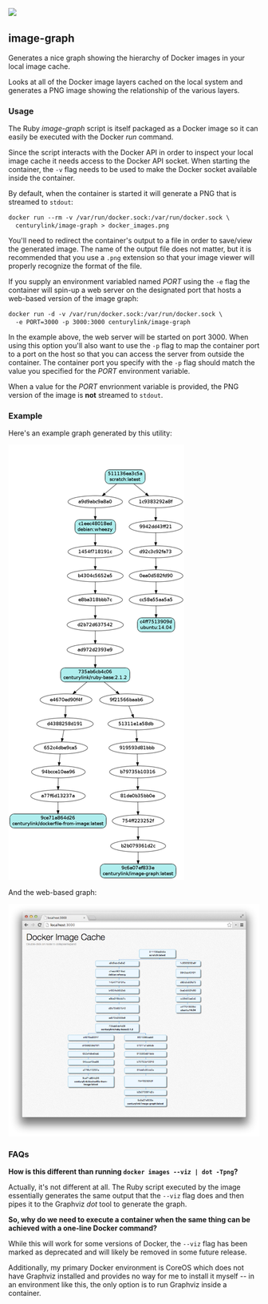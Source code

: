 [![](https://badge.imagelayers.io/centurylink/image-graph.svg)](https://imagelayers.io/?images=centurylink/image-graph:latest 'Get your own badge on imagelayers.io')

## image-graph
Generates a nice graph showing the hierarchy of Docker images in your local
image cache.

Looks at all of the Docker image layers cached on the local system and
generates a PNG image showing the relationship of the various layers.

### Usage

The Ruby *image-graph* script is itself packaged as a Docker image so it can
easily be executed with the Docker *run* command.

Since the script interacts with the Docker API in order to inspect your local
image cache it needs access to the Docker API socket. When starting the container, the `-v` flag needs to be used to make the Docker socket available inside the container.

By default, when the container is started it will generate a PNG that is streamed to `stdout`:

    docker run --rm -v /var/run/docker.sock:/var/run/docker.sock \
      centurylink/image-graph > docker_images.png

You'll need to redirect the container's output to a file in order to save/view the generated image. The name of the output file does not matter, but it is recommended that you use a `.png` extension so that your image viewer will properly recognize the format of the file.

If you supply an environment variabled named *PORT* using the `-e` flag the container will spin-up a web server on the designated port that hosts a web-based version of the image graph:

    docker run -d -v /var/run/docker.sock:/var/run/docker.sock \
      -e PORT=3000 -p 3000:3000 centurylink/image-graph 
      
In the example above, the web server will be started on port 3000. When using this option you'll also want to use the `-p` flag to map the container port to a port on the host so that you can access the server from outside the container. The container port you specify with the `-p` flag should match the value you specified for the *PORT* environment variable.

When a value for the *PORT* envrionment variable is provided, the PNG version of the image is **not** streamed to `stdout`. 

### Example

Here's an example graph generated by this utility:

![Sample Image](https://github.com/CenturyLinkLabs/docker-image-graph/raw/master/sample-cmd.png)

And the web-based graph:

![Sample Image](https://github.com/CenturyLinkLabs/docker-image-graph/raw/master/sample-web.png)

### FAQs

**How is this different than running `docker images --viz | dot -Tpng`?**

Actually, it's not different at all. The Ruby script executed by the image
essentially generates the same output that the `--viz` flag does and then pipes
it to the Graphviz *dot* tool to generate the graph.

**So, why do we need to execute a container when the same thing can be
achieved with a one-line Docker command?**

While this will work for some versions of Docker, the `--viz` flag has been
marked as deprecated and will likely be removed in some future release.

Additionally, my primary Docker environment is CoreOS which does not have
Graphviz installed and provides no way for me to install it myself -- in
an environment like this, the only option is to run Graphviz inside a
container.
